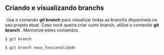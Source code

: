 ## Criando e visualizando branchs

​	Use o comando **git branch** para visualizar todas as branchs disponíveis no seu projeto atual. Caso você queira criar outro branch, utilize o comando **git branch <nome>**. Memorize estes comandos.

```
$ git branch
```

```
$ git branch nova_funcionalidade
```

